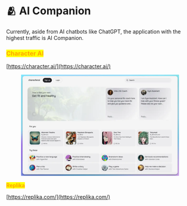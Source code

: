 # 🫂 AI Companion

Currently, aside from AI chatbots like ChatGPT, the application with the highest traffic is AI Companion.



### <mark style="color:orange;">Character AI</mark>

[https://character.ai/](https://character.ai/)



<figure><img src="../.gitbook/assets/cai tiny.webp" alt=""><figcaption></figcaption></figure>



<mark style="color:orange;">**Replika**</mark>

[https://replika.com/](https://replika.com/)





